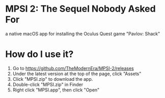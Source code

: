 # MPSI 2: The Sequel Nobody Asked For
a native macOS app for installing the Oculus Quest game "Pavlov: Shack"

# How do I use it?
1. Go to https://github.com/TheModernEra/MPSI-2/releases
2. Under the latest version at the top of the page, click "Assets"
3. Click "MPSI.zip" to download the app.
4. Double-click "MPSI.zip" in Finder
5. Right click "MPSI.app", then click "Open"
